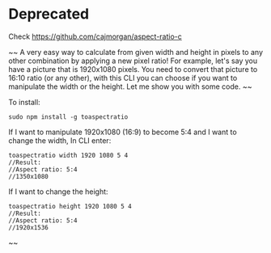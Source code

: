 # Deprecated

Check https://github.com/cajmorgan/aspect-ratio-c

~~
A very easy way to calculate from given width and height in pixels to any other combination by applying a new pixel ratio! For example, let's say you have a picture that is 1920x1080 pixels. You need to convert that picture to 16:10 ratio (or any other), with this CLI you can choose if you want to manipulate the width or the height. Let me show you with some code. ~~

To install:
```
sudo npm install -g toaspectratio
```

If I want to manipulate 1920x1080 (16:9) to become 5:4 and I want to change the width,
In CLI enter: 
```
toaspectratio width 1920 1080 5 4
//Result:
//Aspect ratio: 5:4
//1350x1080 
```

If I want to change the height:
```
toaspectratio height 1920 1080 5 4
//Result:
//Aspect ratio: 5:4
//1920x1536 
```
~~

